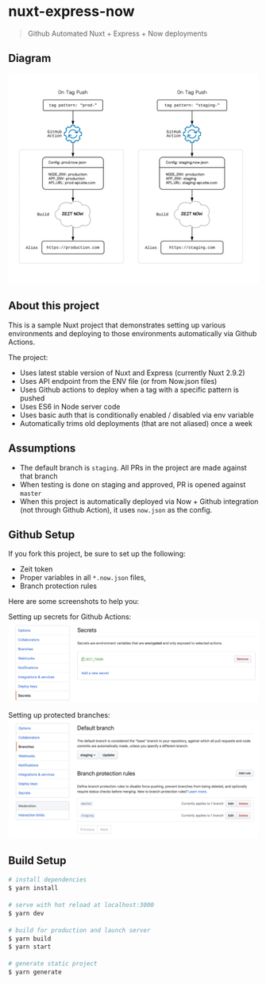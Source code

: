# nuxt-express-now

> Github Automated Nuxt + Express + Now deployments

## Diagram

![Diagram](static/action.png)

## About this project

This is a sample Nuxt project that demonstrates setting up various environments and deploying to those environments automatically via Github Actions.

The project:

- Uses latest stable version of Nuxt and Express (currently Nuxt 2.9.2)
- Uses API endpoint from the ENV file (or from Now.json files)
- Uses Github actions to deploy when a tag with a specific pattern is pushed
- Uses ES6 in Node server code
- Uses basic auth that is conditionally enabled / disabled via env variable
- Automatically trims old deployments (that are not aliased) once a week

## Assumptions

- The default branch is `staging`. All PRs in the project are made against that branch
- When testing is done on staging and approved, PR is opened against `master`
- When this project is automatically deployed via Now + Github integration (not through Github Action), it uses `now.json` as the config.

## Github Setup

If you fork this project, be sure to set up the following:

- Zeit token
- Proper variables in all `*.now.json` files, 
- Branch protection rules

Here are some screenshots to help you:

Setting up secrets for Github Actions:
![Secret](static/secret.png)

Setting up protected branches:
![Branch](static/branch.png)

## Build Setup

``` bash
# install dependencies
$ yarn install

# serve with hot reload at localhost:3000
$ yarn dev

# build for production and launch server
$ yarn build
$ yarn start

# generate static project
$ yarn generate
```
